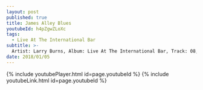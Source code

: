 ```yaml
---
layout: post
published: true
title: James Alley Blues
youtubeId: h4pZgwZLoXc
tags:
  - Live At The International Bar
subtitle: >-
  Artist: Larry Burns, Album: Live At The International Bar, Track: 08, Title: James Alley Blues
date: 2018/01/05
---
```

{% include youtubePlayer.html id=page.youtubeId %}
{% include youtubeLink.html id=page.youtubeId %}